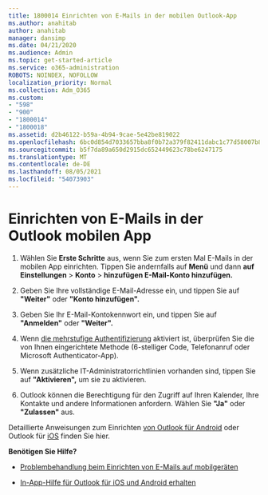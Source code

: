 ```yaml
---
title: 1800014 Einrichten von E-Mails in der mobilen Outlook-App
ms.author: anahitab
author: anahitab
manager: dansimp
ms.date: 04/21/2020
ms.audience: Admin
ms.topic: get-started-article
ms.service: o365-administration
ROBOTS: NOINDEX, NOFOLLOW
localization_priority: Normal
ms.collection: Adm_O365
ms.custom:
- "598"
- "900"
- "1800014"
- "1800018"
ms.assetid: d2b46122-b59a-4b94-9cae-5e42be819022
ms.openlocfilehash: 6bc0d854d7033657bba8f0b72a379f82411dabc1c77d58007b8b93f8179daf5a
ms.sourcegitcommit: b5f7da89a650d2915dc652449623c78be6247175
ms.translationtype: MT
ms.contentlocale: de-DE
ms.lasthandoff: 08/05/2021
ms.locfileid: "54073903"
---
```

# <a name="set-up-email-in-the-outlook-mobile-app"></a>Einrichten von E-Mails in der Outlook mobilen App

1. Wählen Sie **Erste Schritte** aus, wenn Sie zum ersten Mal E-Mails in der mobilen App einrichten. Tippen Sie andernfalls auf **Menü** und dann **auf Einstellungen** \> **Konto** \> **hinzufügen E-Mail-Konto hinzufügen.**

2. Geben Sie Ihre vollständige E-Mail-Adresse ein, und tippen Sie auf **"Weiter"** oder **"Konto hinzufügen".**

3. Geben Sie Ihr E-Mail-Kontokennwort ein, und tippen Sie auf **"Anmelden"** oder **"Weiter".**

4. Wenn [die mehrstufige Authentifizierung](https://docs.microsoft.com/microsoft-365/admin/security-and-compliance/set-up-multi-factor-authentication) aktiviert ist, überprüfen Sie die von Ihnen eingerichtete Methode (6-stelliger Code, Telefonanruf oder Microsoft Authenticator-App).

5. Wenn zusätzliche IT-Administratorrichtlinien vorhanden sind, tippen Sie auf **"Aktivieren",** um sie zu aktivieren.

6. Outlook können die Berechtigung für den Zugriff auf Ihren Kalender, Ihre Kontakte und andere Informationen anfordern. Wählen Sie **"Ja"** oder **"Zulassen"** aus.

Detaillierte Anweisungen zum Einrichten [von Outlook für Android](https://support.office.com/article/886db551-8dfa-4fd5-b835-f8e532091872.aspx) oder Outlook für [iOS](https://support.office.com/article/b2de2161-cc1d-49ef-9ef9-81acd1c8e234.aspx) finden Sie hier.
  
 **Benötigen Sie Hilfe?**
  
- [Problembehandlung beim Einrichten von E-Mails auf mobilgeräten](https://support.office.com/article/a264ef01-9c88-48fb-9285-7017e4f31f02.aspx)

- [In-App-Hilfe für Outlook für iOS und Android erhalten](https://support.office.com/article/218a22d1-9fa5-4889-b689-de1c63493243.aspx#ID0EAABAAA=Contact_Support)
